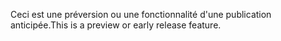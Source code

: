 <span data-ttu-id="83761-101">Ceci est une préversion ou une fonctionnalité d'une publication anticipée.</span><span class="sxs-lookup"><span data-stu-id="83761-101">This is a preview or early release feature.</span></span>